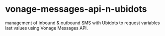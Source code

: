 # vonage-messages-api-n-ubidots
management of inbound &amp; outbound SMS with Ubidots to request variables last values using Vonage Messages API.
